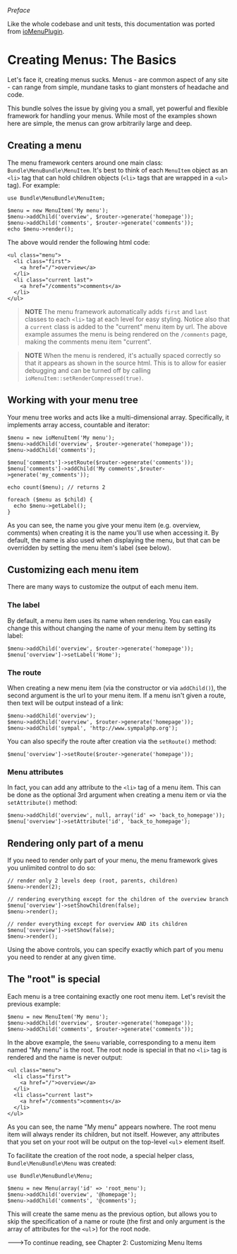 *Preface*

Like the whole codebase and unit tests, this documentation was ported from [ioMenuPlugin](http://github.com/weaverryan/ioMenuPlugin).

Creating Menus: The Basics
==========================

Let's face it, creating menus sucks. Menus - are common aspect of any
site - can range from simple, mundane tasks to giant monsters of headache
and code.

This bundle solves the issue by giving you a small, yet powerful and flexible
framework for handling your menus. While most of the examples shown here
are simple, the menus can grow arbitrarily large and deep.

Creating a menu
---------------

The menu framework centers around one main class: `Bundle\MenuBundle\MenuItem`. It's best
to think of each `MenuItem` object as an `<li>` tag that can hold children
objects (`<li>` tags that are wrapped in a `<ul>` tag). For example:

    use Bundle\MenuBundle\MenuItem;

    $menu = new MenuItem('My menu');
    $menu->addChild('overview', $router->generate('homepage'));
    $menu->addChild('comments', $router->generate('comments'));
    echo $menu->render();

The above would render the following html code:

    <ul class="menu">
      <li class="first">
        <a href="/">overview</a>
      </li>
      <li class="current last">
        <a href="/comments">comments</a>
      </li>
    </ul>

>**NOTE**
>The menu framework automatically adds `first` and `last` classes to each
>`<li>` tag at each level for easy styling. Notice also that a `current`
>class is added to the "current" menu item by url. The above example assumes
>the menu is being rendered on the `/comments` page, making the comments
>menu item "current".

>**NOTE**
>When the menu is rendered, it's actually spaced correctly so that it appears
>as shown in the source html. This is to allow for easier debugging and can
>be turned off by calling `ioMenuItem::setRenderCompressed(true)`.

Working with your menu tree
---------------------------

Your menu tree works and acts like a multi-dimensional array. Specifically,
it implements array access, countable and iterator: 

    $menu = new ioMenuItem('My menu');
    $menu->addChild('overview', $router->generate('homepage'));
    $menu->addChild('comments');
    
    $menu['comments']->setRoute($router->generate('comments'));
    $menu['comments']->addChild('My comments',$router->generate('my_comments'));
    
    echo count($menu); // returns 2

    foreach ($menu as $child) {
      echo $menu->getLabel();
    }

As you can see, the name you give your menu item (e.g. overview, comments)
when creating it is the name you'll use when accessing it. By default,
the name is also used when displaying the menu, but that can be overridden
by setting the menu item's label (see below).

Customizing each menu item
--------------------------

There are many ways to customize the output of each menu item.

### The label

By default, a menu item uses its name when rendering. You can easily
change this without changing the name of your menu item by setting its label:

    $menu->addChild('overview', $router->generate('homepage'));
    $menu['overview']->setLabel('Home');

### The route

When creating a new menu item (via the constructor or via `addChild()`),
the second argument is the url to your menu item. If a menu
isn't given a route, then text will be output instead of a link:

    $menu->addChild('overview');
    $menu->addChild('overview', $router->generate('homepage'));
    $menu->addChild('sympal', 'http://www.sympalphp.org');

You can also specify the route after creation via the `setRoute()` method:

    $menu['overview']->setRoute($router->generate('homepage'));

### Menu attributes

In fact, you can add any attribute to the `<li>` tag of a menu item. This
can be done as the optional 3rd argument when creating a menu item or
via the `setAttribute()` method:

    $menu->addChild('overview', null, array('id' => 'back_to_homepage'));
    $menu['overview']->setAttribute('id', 'back_to_homepage');

Rendering only part of a menu
-----------------------------

If you need to render only part of your menu, the menu framework gives
you unlimited control to do so:

    // render only 2 levels deep (root, parents, children)
    $menu->render(2);

    // rendering everything except for the children of the overview branch
    $menu['overview']->setShowChildren(false);
    $menu->render();

    // render everything except for overview AND its children
    $menu['overview']->setShow(false);
    $menu->render();

Using the above controls, you can specify exactly which part of you menu
you need to render at any given time.

The "root" is special
---------------------

Each menu is a tree containing exactly one root menu item. Let's revisit
the previous example:

    $menu = new MenuItem('My menu');
    $menu->addChild('overview', $router->generate('homepage'));
    $menu->addChild('comments', $router->generate('comments'));

In the above example, the `$menu` variable, corresponding to a menu item
named "My menu" is the root. The root node is special in that no `<li>`
tag is rendered and the name is never output:

    <ul class="menu">
      <li class="first">
        <a href="/">overview</a>
      </li>
      <li class="current last">
        <a href="/comments">comments</a>
      </li>
    </ul>

As you can see, the name "My menu" appears nowhere. The root menu item
will always render its children, but not itself. However, any attributes
that you set on your root will be output on the top-level `<ul`> element
itself.

To facilitate the creation of the root node, a special helper class, `Bundle\MenuBundle\Menu`
was created:

    use Bundle\MenuBundle\Menu;

    $menu = new Menu(array('id' => 'root_menu');
    $menu->addChild('overview', '@homepage');
    $menu->addChild('comments', '@comments');

This will create the same menu as the previous option, but allows you to
skip the specification of a name or route (the first and only argument
is the array of attributes for the `<ul`>) for the root node.

--->To continue reading, see Chapter 2: Customizing Menu Items
